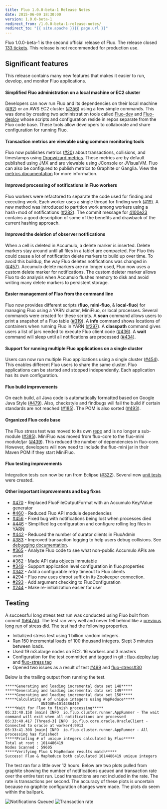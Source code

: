```yaml
---
title: Fluo 1.0.0-beta-1 Release Notes
date: 2015-06-09 18:30:00
version: 1.0.0-beta-1
redirect_from: /1.0.0-beta-1-release-notes/
redirect_to: "{{ site.apache }}{{ page.url }}"
---
```


Fluo 1.0.0-beta-1 is the second official release of Fluo.  The release closed [133 tickets][tickets].  This release is not recommended for production use.

## Significant features

This release contains many new features that makes it easier to run, develop, and monitor Fluo applications.

#### Simplified Fluo administration on a local machine or EC2 cluster

Developers can now run Fluo and its dependencies on their local machine ([#92][92]) or an AWS EC2 cluster ([#356][356]) using a few simple commands.
This was done by creating two administration tools called [Fluo-dev][fluo-dev] and [Fluo-deploy][fluo-deploy] whose scripts and configuration reside in repos
separate from the Fluo code base.  These tools allow developers to collaborate and share configuration for running Fluo.

#### Transaction metrics are viewable using common monitoring tools

Fluo now publishes metrics ([#20][20]) about transactions, collisions, and timestamps using [Dropwizard metrics][dropwizard].  These metrics are by default published 
using JMX and are viewable using JConsole or JVisualVM.  Fluo can also be configured to publish metrics to Graphite or Ganglia.  View the [metrics documentation][metrics]
for more information.

#### Improved processing of notifications in Fluo workers

Fluo workers were refactored to separate the code used for finding and executing work.  Each worker uses a single thread for finding 
work ([#19][19]).  A new method was introduced to partition work among workers using a hash+mod of notifications ([#282][282]).
The commit message for [4100e23][4100e23] contains a good description of some of the benefits and drawback of the current
hashing approach.

#### Improved the deletion of observer notifications

When a cell is deleted in Accumulo, a delete marker is inserted.  Delete markers stay around until
all files in a tablet are compacted.  For Fluo this could cause a lot of notification delete markers
to build up over time.  To avoid this buildup, the way Fluo deletes notifications was changed in
([#457][457]).  Accumulo delete markers are no longer used, Fluo now uses a custom delete marker for
notifications.  The custom deleter marker allows Fluo to do analysis when Accumulo flushes memory to
disk and avoid writing many delete markers to persistent storage.

#### Easier management of Fluo from the command line

Fluo now provides different scripts (**fluo**, **mini-fluo**, & **local-fluo**) for managing Fluo using a YARN cluster, MiniFluo, or local processes.  Several commands
were created for these scripts.  A **scan** command allows users to print a snapshot of a Fluo table ([#319][319]).  A **info** command shows locations of containers
when running Fluo in YARN ([#297][297]).  A **classpath** command gives users a list of jars needed to execute Fluo client code ([#436][436]).  A **wait** command will
sleep until all notifications are processed ([#434][434]).

#### Support for running multiple Fluo applications on a single cluster

Users can now run multiple Fluo applications using a single cluster ([#454][454]).  This enables different Fluo users to share the same cluster.  Fluo applications
can be started and stopped independently.  Each application has its own configuration.

#### Fluo build improvements

On each build, all Java code is automatically formatted based on Google Java Style ([#479][479]).  Also, checkstyle and findbugs will fail the build if certain
standards are not reached ([#185][185]).  The POM is also sorted ([#493][493]).

#### Organized Fluo code base

The Fluo stress test was moved to its own [repo][fluo-stress] and is no longer a sub-module ([#385][385]).  MiniFluo was moved from fluo-core to the fluo-mini 
module/jar ([#439][439]).  This reduced the number of dependencies in fluo-core.  However, developers will now need to include the fluo-mini jar in their Maven
POM if they start MiniFluo.

#### Fluo testing improvements

Integration tests can now be run from Eclipse ([#322][322]).  Several new [unit tests][unit] were created.


#### Other important improvements and bug fixes

* [#470][470] - Replaced FluoFileOutputFormat with an Accumulo Key/Value generator
* [#460][460] - Reduced Fluo API module dependencies
* [#456][456] - Fixed bug with notifications being lost when processes died
* [#446][446] - Simplified log configuration and configure rolling log files in YARN
* [#442][442] - Reduced the number of curator clients in FluoAdmin
* [#383][383] - Improved transaction logging to help users debug collisions. See [debugging documentation][debug].
* [#365][365] - Analyze Fluo code to see what non-public Accumulo APIs are used
* [#362][362] - Made API data objects immutable
* [#349][349] - Support application level configuration in fluo.properties
* [#342][342] - Add a configurable retry timeout to Fluo clients
* [#294][294] - Fluo now uses chroot suffix in its Zookeeper connection.
* [#293][293] - Add argument checking to FluoConfiguration
* [#244][244] - Make re-initialization easier for user

## Testing

A successful long stress test run was conducted using Fluo built from commit
[fb647dd][fb647dd].  The test ran very well and never fell behind like a
[previous long run][old-stress-run] of stress did.  The test had the following
properties.
 
 * Initialized stress test using 1 billion random integers.
 * Ran 150 incremental loads of 100 thousand integers.  Slept 3 minutes between loads. 
 * Used 19 m3.xlarge nodes on EC2.  16 workers and 3 masters
 * Configuration for the test committed and tagged in git : [fluo-deploy tag][fd-tag-1] and [fluo-stress tag][fs-tag-1]
 * Opened two issues as a result of test [#499][499] and [fluo-stress#30][fs-30]

Below is the trailing output from running the test.


    *****Generating and loading incremental data set 148*****
    *****Generating and loading incremental data set 149*****
    *****Generating and loading incremental data set 150*****
    *****Calculating # of unique integers using MapReduce*****
                    UNIQUE=1014486419
    *****Wait for Fluo to finish processing*****
    05:33:40.158 [main] INFO  io.fluo.cluster.runner.AppRunner - The wait command will exit when all notifications are processed
    05:33:40.417 [Thread-3] INFO  io.fluo.core.oracle.OracleClient - Connected to oracle at worker4:9913
    05:33:41.308 [main] INFO  io.fluo.cluster.runner.AppRunner - All processing has finished!
    *****Printing # of unique integers calculated by Fluo*****
    Total at root : 1014486419
    Nodes Scanned : 59605
    *****Verifying Fluo & MapReduce results match*****
    Success! Fluo & MapReduce both calculated 1014486419 unique integers

The test ran for a little over 12 hours.  Below are two plots pulled from
graphite showing the number of notifications queued and transaction rate over
the entire test run.  Load transactions are not included in the rate.  The rate
is transactions per second.  The accuracy of these plots is uncertain because
no graphite configuration changes were made.  The plots do seem within the
ballpark.

![Notifications Queued](/resources/release-notes/1.0.0-beta-1/queued.png "Notifications Queued") ![Transaction rate](/resources/release-notes/1.0.0-beta-1/rate.png "Transaction Rate")

[tickets]: https://github.com/fluo-io/fluo/issues?q=milestone%3A1.0.0-beta-1+is%3Aclosed
[fd-tag-1]: https://github.com/keith-turner/fluo-deploy/tree/beta-long-test-1
[fs-tag-1]: https://github.com/keith-turner/fluo-stress/tree/beta-long-test-1
[fluo-dev]: https://github.com/fluo-io/fluo-dev
[fluo-deploy]: https://github.com/fluo-io/fluo-deploy
[fluo-stress]: https://github.com/fluo-io/fluo-stress
[dropwizard]: https://dropwizard.github.io/metrics/3.1.0/
[debug]: https://github.com/fluo-io/fluo/blob/1.0.0-beta-1/docs/applications.md#debugging-applications
[metrics]: https://github.com/fluo-io/fluo/blob/1.0.0-beta-1/docs/metrics.md
[old-stress-run]: /blog/2014/12/30/stress-test-long-run/
[unit]: https://github.com/fluo-io/fluo/issues?utf8=%E2%9C%93&q=milestone%3A1.0.0-beta-1+is%3Aclosed+%22unit+test%22
[4100e23]: https://github.com/fluo-io/fluo/commit/4100e236b8438350e30eda924a6360e2c722ae37
[fb647dd]: https://github.com/fluo-io/fluo/commit/fb647dd6a470e8015654f8ed99b9196f5f49582a
[499]: https://github.com/fluo-io/fluo/issues/499
[493]: https://github.com/fluo-io/fluo/issues/493
[479]: https://github.com/fluo-io/fluo/issues/479
[470]: https://github.com/fluo-io/fluo/issues/470
[460]: https://github.com/fluo-io/fluo/issues/460
[457]: https://github.com/fluo-io/fluo/issues/457
[456]: https://github.com/fluo-io/fluo/issues/456
[454]: https://github.com/fluo-io/fluo/issues/454
[446]: https://github.com/fluo-io/fluo/issues/446
[442]: https://github.com/fluo-io/fluo/issues/442
[439]: https://github.com/fluo-io/fluo/issues/439
[436]: https://github.com/fluo-io/fluo/issues/436
[434]: https://github.com/fluo-io/fluo/issues/434
[385]: https://github.com/fluo-io/fluo/issues/385
[383]: https://github.com/fluo-io/fluo/issues/383
[365]: https://github.com/fluo-io/fluo/issues/365
[362]: https://github.com/fluo-io/fluo/issues/362
[356]: https://github.com/fluo-io/fluo/issues/356
[342]: https://github.com/fluo-io/fluo/issues/342
[349]: https://github.com/fluo-io/fluo/issues/349
[322]: https://github.com/fluo-io/fluo/issues/322
[319]: https://github.com/fluo-io/fluo/issues/319
[297]: https://github.com/fluo-io/fluo/issues/297
[293]: https://github.com/fluo-io/fluo/issues/293
[294]: https://github.com/fluo-io/fluo/issues/294
[282]: https://github.com/fluo-io/fluo/issues/282
[244]: https://github.com/fluo-io/fluo/issues/244
[241]: https://github.com/fluo-io/fluo/issues/241
[240]: https://github.com/fluo-io/fluo/issues/240
[185]: https://github.com/fluo-io/fluo/issues/185
[138]: https://github.com/fluo-io/fluo/issues/138
[92]: https://github.com/fluo-io/fluo/issues/92
[37]: https://github.com/fluo-io/fluo/issues/37
[20]: https://github.com/fluo-io/fluo/issues/20
[19]: https://github.com/fluo-io/fluo/issues/19
[12]: https://github.com/fluo-io/fluo/issues/12
[5]: https://github.com/fluo-io/fluo/issues/5
[fs-30]: https://github.com/fluo-io/fluo-stress/issues/30

